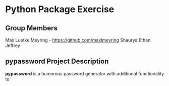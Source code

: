# Python Package Exercise

## Group Members
Max Luetke Meyring - https://github.com/maxlmeyring 
Shaurya 
Ethan 
Jeffrey 

## pypassword Project Description
**pypassword** is a humorous password generator with additional functionality to 